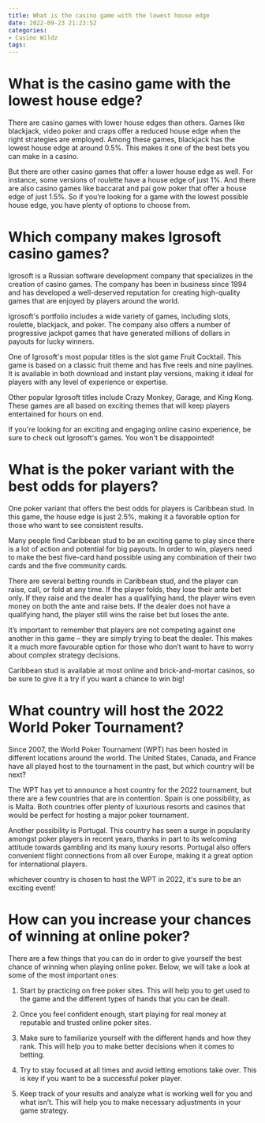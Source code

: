 ```yaml
---
title: What is the casino game with the lowest house edge
date: 2022-09-23 21:23:52
categories:
- Casino Wildz
tags:
---
```



#  What is the casino game with the lowest house edge?

There are casino games with lower house edges than others. Games like blackjack, video poker and craps offer a reduced house edge when the right strategies are employed. Among these games, blackjack has the lowest house edge at around 0.5%. This makes it one of the best bets you can make in a casino.

But there are other casino games that offer a lower house edge as well. For instance, some versions of roulette have a house edge of just 1%. And there are also casino games like baccarat and pai gow poker that offer a house edge of just 1.5%. So if you’re looking for a game with the lowest possible house edge, you have plenty of options to choose from.

#  Which company makes Igrosoft casino games?

Igrosoft is a Russian software development company that specializes in the creation of casino games. The company has been in business since 1994 and has developed a well-deserved reputation for creating high-quality games that are enjoyed by players around the world.

Igrosoft's portfolio includes a wide variety of games, including slots, roulette, blackjack, and poker. The company also offers a number of progressive jackpot games that have generated millions of dollars in payouts for lucky winners.

One of Igrosoft's most popular titles is the slot game Fruit Cocktail. This game is based on a classic fruit theme and has five reels and nine paylines. It is available in both download and instant play versions, making it ideal for players with any level of experience or expertise.

Other popular Igrosoft titles include Crazy Monkey, Garage, and King Kong. These games are all based on exciting themes that will keep players entertained for hours on end.

If you're looking for an exciting and engaging online casino experience, be sure to check out Igrosoft's games. You won't be disappointed!

#  What is the poker variant with the best odds for players?

One poker variant that offers the best odds for players is Caribbean stud. In this game, the house edge is just 2.5%, making it a favorable option for those who want to see consistent results.

Many people find Caribbean stud to be an exciting game to play since there is a lot of action and potential for big payouts. In order to win, players need to make the best five-card hand possible using any combination of their two cards and the five community cards.

There are several betting rounds in Caribbean stud, and the player can raise, call, or fold at any time. If the player folds, they lose their ante bet only. If they raise and the dealer has a qualifying hand, the player wins even money on both the ante and raise bets. If the dealer does not have a qualifying hand, the player still wins the raise bet but loses the ante.

It’s important to remember that players are not competing against one another in this game – they are simply trying to beat the dealer. This makes it a much more favourable option for those who don’t want to have to worry about complex strategy decisions.

Caribbean stud is available at most online and brick-and-mortar casinos, so be sure to give it a try if you want a chance to win big!

#  What country will host the 2022 World Poker Tournament?

Since 2007, the World Poker Tournament (WPT) has been hosted in different locations around the world. The United States, Canada, and France have all played host to the tournament in the past, but which country will be next?

The WPT has yet to announce a host country for the 2022 tournament, but there are a few countries that are in contention. Spain is one possibility, as is Malta. Both countries offer plenty of luxurious resorts and casinos that would be perfect for hosting a major poker tournament.

Another possibility is Portugal. This country has seen a surge in popularity amongst poker players in recent years, thanks in part to its welcoming attitude towards gambling and its many luxury resorts. Portugal also offers convenient flight connections from all over Europe, making it a great option for international players.

 whichever country is chosen to host the WPT in 2022, it's sure to be an exciting event!

#  How can you increase your chances of winning at online poker?

There are a few things that you can do in order to give yourself the best chance of winning when playing online poker. Below, we will take a look at some of the most important ones:

1. Start by practicing on free poker sites. This will help you to get used to the game and the different types of hands that you can be dealt.

2. Once you feel confident enough, start playing for real money at reputable and trusted online poker sites.

3. Make sure to familiarize yourself with the different hands and how they rank. This will help you to make better decisions when it comes to betting.

4. Try to stay focused at all times and avoid letting emotions take over. This is key if you want to be a successful poker player.

5. Keep track of your results and analyze what is working well for you and what isn’t. This will help you to make necessary adjustments in your game strategy.